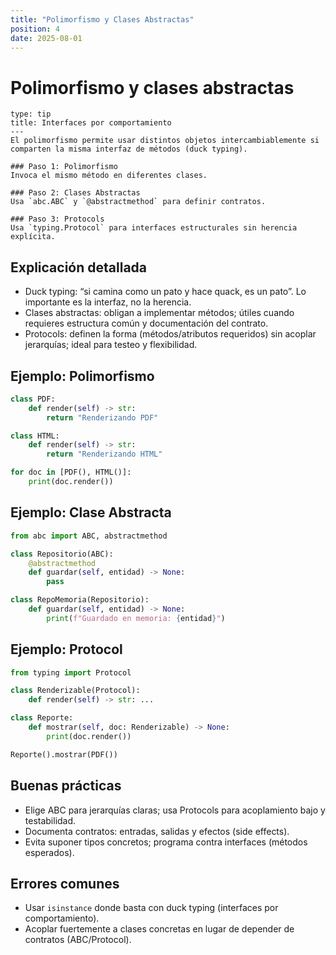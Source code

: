 ```yaml
---
title: "Polimorfismo y Clases Abstractas"
position: 4
date: 2025-08-01
---
```


# Polimorfismo y clases abstractas

```admonition
type: tip
title: Interfaces por comportamiento
---
El polimorfismo permite usar distintos objetos intercambiablemente si comparten la misma interfaz de métodos (duck typing).
```

```steps
### Paso 1: Polimorfismo
Invoca el mismo método en diferentes clases.

### Paso 2: Clases Abstractas
Usa `abc.ABC` y `@abstractmethod` para definir contratos.

### Paso 3: Protocols
Usa `typing.Protocol` para interfaces estructurales sin herencia explícita.
```

## Explicación detallada
- Duck typing: “si camina como un pato y hace quack, es un pato”. Lo importante es la interfaz, no la herencia.
- Clases abstractas: obligan a implementar métodos; útiles cuando requieres estructura común y documentación del contrato.
- Protocols: definen la forma (métodos/atributos requeridos) sin acoplar jerarquías; ideal para testeo y flexibilidad.

## Ejemplo: Polimorfismo

```python
class PDF:
    def render(self) -> str:
        return "Renderizando PDF"

class HTML:
    def render(self) -> str:
        return "Renderizando HTML"

for doc in [PDF(), HTML()]:
    print(doc.render())
```

## Ejemplo: Clase Abstracta

```python
from abc import ABC, abstractmethod

class Repositorio(ABC):
    @abstractmethod
    def guardar(self, entidad) -> None:
        pass

class RepoMemoria(Repositorio):
    def guardar(self, entidad) -> None:
        print(f"Guardado en memoria: {entidad}")
```

## Ejemplo: Protocol

```python
from typing import Protocol

class Renderizable(Protocol):
    def render(self) -> str: ...

class Reporte:
    def mostrar(self, doc: Renderizable) -> None:
        print(doc.render())

Reporte().mostrar(PDF())
```

## Buenas prácticas
- Elige ABC para jerarquías claras; usa Protocols para acoplamiento bajo y testabilidad.
- Documenta contratos: entradas, salidas y efectos (side effects).
- Evita suponer tipos concretos; programa contra interfaces (métodos esperados).

## Errores comunes
- Usar `isinstance` donde basta con duck typing (interfaces por comportamiento).
- Acoplar fuertemente a clases concretas en lugar de depender de contratos (ABC/Protocol).

